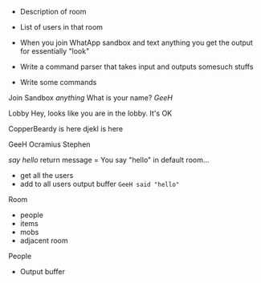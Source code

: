  - Description of room
 - List of users in that room


- When you join WhatApp sandbox and text anything you get the output
for essentially "look" 
  


 - Write a command parser that takes input and outputs somesuch stuffs
 - Write some commands


Join Sandbox
*anything*
What is your name?
*GeeH*

Lobby
Hey, looks like you are in the lobby. It's OK

CopperBeardy is here
djekl is here


GeeH
Ocramius
Stephen

*say hello*
return message = You say "hello"
in default room...
 - get all the users
 - add to all users output buffer `GeeH said "hello"`

Room
 - people
 - items
 - mobs
 - adjacent room

People 
 - Output buffer

